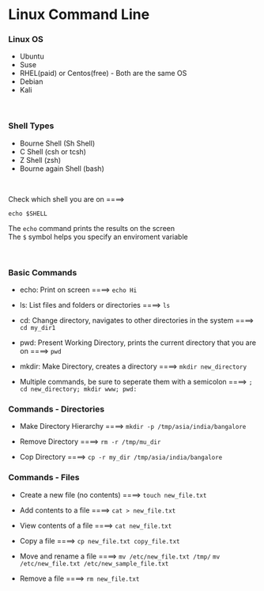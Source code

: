 # Linux Command Line

### Linux OS
- Ubuntu
- Suse
- RHEL(paid) or Centos(free) - Both are the same OS
- Debian
- Kali

<br>

### Shell Types
- Bourne Shell (Sh Shell)
- C Shell (csh or tcsh)
- Z Shell (zsh)
- Bourne again Shell (bash)

<br>

Check which shell you are on ====>
```
echo $SHELL
```
The `echo` command prints the results on the screen <br>
The `$` symbol helps you specify an enviroment variable

<br>


### Basic Commands
- echo: Print on screen ====>
  ```echo Hi```

- ls: List files and folders or directories ====>
  ```ls```

- cd: Change directory, navigates to other directories in the system ====>
  ```cd my_dir1```

- pwd: Present Working Directory, prints the current directory that you are on ====>
  ```pwd```

- mkdir: Make Directory, creates a directory ====>
  ```mkdir new_directory```

- Multiple commands, be sure to seperate them with a semicolon ====> ```;```
  ```cd new_directory; mkdir www; pwd:```


### Commands - Directories
- Make Directory Hierarchy ====>
  ```mkdir -p /tmp/asia/india/bangalore```

- Remove Directory ====>
  ```rm -r /tmp/mu_dir```

- Cop Directory ====>
  ```cp -r my_dir /tmp/asia/india/bangalore```


### Commands - Files
- Create a new file (no contents) ====>
  ```touch new_file.txt```

- Add contents to a file ====>
  ```cat > new_file.txt```

- View contents of a file ====>
  ```cat new_file.txt```

- Copy a file ====>
  ```cp new_file.txt copy_file.txt```

- Move and rename a file ====>
  ```mv /etc/new_file.txt /tmp/```
  ```mv /etc/new_file.txt /etc/new_sample_file.txt```

- Remove a file ====>
  ```rm new_file.txt```
